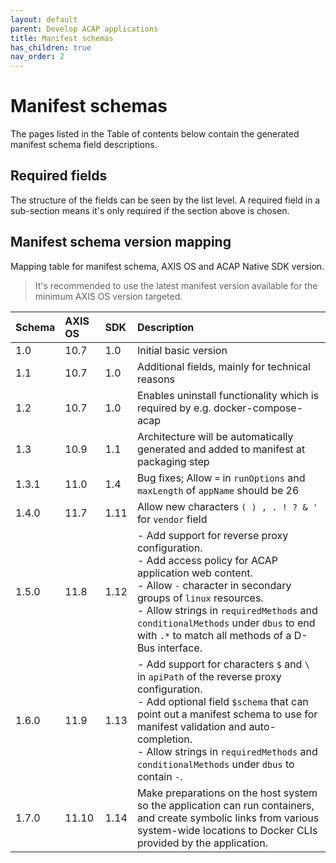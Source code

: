 ```yaml
---
layout: default
parent: Develop ACAP applications
title: Manifest schemas
has_children: true
nav_order: 2
---
```


# Manifest schemas

The pages listed in the Table of contents below contain the generated manifest
schema field descriptions.

## Required fields

The structure of the fields can be seen by the list level. A required field in
a sub-section means it's only required if the section above is chosen.

## Manifest schema version mapping

Mapping table for manifest schema, AXIS OS and ACAP Native SDK version.

> It's recommended to use the latest manifest version available for the minimum
> AXIS OS version targeted.

| Schema | AXIS OS | SDK  | Description |
| :----- | :------ | :--  | :---------- |
| 1.0    | 10.7    | 1.0  | Initial basic version |
| 1.1    | 10.7    | 1.0  | Additional fields, mainly for technical reasons |
| 1.2    | 10.7    | 1.0  | Enables uninstall functionality which is required by e.g. docker-compose-acap |
| 1.3    | 10.9    | 1.1  | Architecture will be automatically generated and added to manifest at packaging step |
| 1.3.1  | 11.0    | 1.4  | Bug fixes; Allow `=` in `runOptions` and `maxLength` of `appName` should be 26 |
| 1.4.0  | 11.7    | 1.11 | Allow new characters `( ) , . ! ? & '` for `vendor` field |
| 1.5.0  | 11.8    | 1.12 | - Add support for reverse proxy configuration.<br> - Add access policy for ACAP application web content.<br> - Allow `-` character in secondary groups of `linux` resources.<br> - Allow strings in `requiredMethods` and `conditionalMethods` under `dbus` to end with `.*` to match all methods of a D-Bus interface. |
| 1.6.0  | 11.9    | 1.13 | - Add support for characters `$` and `\` in `apiPath` of the reverse proxy configuration.<br> - Add optional field `$schema` that can point out a manifest schema to use for manifest validation and auto-completion.<br> - Allow strings in `requiredMethods` and `conditionalMethods` under `dbus` to contain `-`. |
| 1.7.0  | 11.10    | 1.14 | Make preparations on the host system so the application can run containers, and create symbolic links from various system-wide locations to Docker CLIs provided by the application. |
